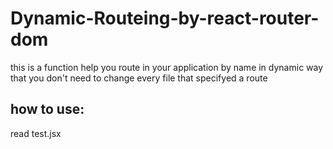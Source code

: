 # Dynamic-Routeing-by-react-router-dom
this is a function help you route in your application by name in dynamic way that you don't need to change every file that specifyed a route 


## how to use:
read test.jsx
